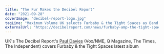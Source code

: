 ```yaml
---
title: "The Fur Makes the Decibel Report"
date: "2021-09-28"
coverImage: "decibel-report-logo.jpg"
tagLine: "Maximum Volume UK selects Furbaby & the Tight Spaces as Band of the Day"
externalUrl: "https://decibelreport.com/news/furbaby-amp-the-tight-spaces-released-151021"
---
```


UK's The Decibel Report's [Paul Davies](https://decibelreport.com/about) (Vox/NME, Q Magazine, The Times, The Independent) covers Furbaby & the Tight Spaces latest album
